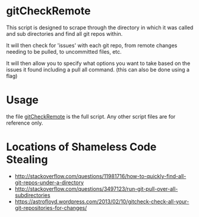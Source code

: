 # gitCheckRemote
This script is designed to scrape through the directory in which it was called 
and sub directories and find all git repos within.

It will then check for 'issues' with each git repo, from remote changes 
needing to be pulled, to uncommitted files, etc.

It will then allow you to specify what options you want to take based on the issues it found including a pull all command. (this can also be done using a flag)

# Usage

the file [gitCheckRemote](./gitCheckRemote.sh) is the full script. Any other script files are for reference only. 

# Locations of Shameless Code Stealing

- <http://stackoverflow.com/questions/11981716/how-to-quickly-find-all-git-repos-under-a-directory>
- <http://stackoverflow.com/questions/3497123/run-git-pull-over-all-subdirectories>
- <https://astrofloyd.wordpress.com/2013/02/10/gitcheck-check-all-your-git-repositories-for-changes/>
